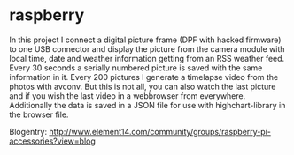 raspberry
=========

In this project I connect a digital picture frame (DPF with hacked firmware) to one USB connector and display the picture from the camera module with local time, date and weather information getting from an RSS weather feed. Every 30 seconds a serially numbered picture is saved with the same information in it. Every 200 pictures I generate a timelapse video from the photos with avconv. But this is not all, you can also watch the last picture and if you wish the last video in a webbrowser from everywhere.
Additionally the data is saved in a JSON file for use with highchart-library in the browser file.

 
Blogentry: http://www.element14.com/community/groups/raspberry-pi-accessories?view=blog
